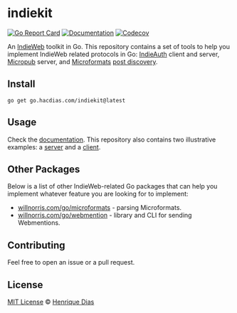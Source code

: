 # indiekit

[![Go Report Card](https://goreportcard.com/badge/go.hacdias.com/indiekit?style=flat-square)](https://goreportcard.com/report/go.hacdias.com/indiekit)
[![Documentation](https://img.shields.io/badge/godoc-reference-blue.svg?style=flat-square)](https://pkg.go.dev/go.hacdias.com/indiekit)
[![Codecov](https://img.shields.io/codecov/c/github/hacdias/indiekit?token=SSETVGG0UH&style=flat-square)](https://app.codecov.io/gh/hacdias/indiekit)

An [IndieWeb](https://indieweb.org/) toolkit in Go. This repository contains a set of tools to help you implement IndieWeb related protocols in Go: [IndieAuth](https://indieauth.spec.indieweb.org) client and server, [Micropub](https://micropub.spec.indieweb.org/) server, and [Microformats](https://microformats.org/wiki/microformats2) [post discovery](https://www.w3.org/TR/post-type-discovery/).

## Install

```
go get go.hacdias.com/indiekit@latest
```

## Usage

Check the [documentation](https://pkg.go.dev/go.hacdias.com/indiekit). This repository also contains two illustrative examples: a [server](examples/server/) and a [client](examples/client/).

## Other Packages

Below is a list of other IndieWeb-related Go packages that can help you implement whatever feature you are looking for to implement:

- [willnorris.com/go/microformats](https://willnorris.com/go/microformats/) - parsing Microformats.
- [willnorris.com/go/webmention](https://willnorris.com/go/webmention/) - library and CLI for sending Webmentions.

## Contributing

Feel free to open an issue or a pull request.

## License

[MIT License](LICENSE) © [Henrique Dias](https://hacdias.com)
